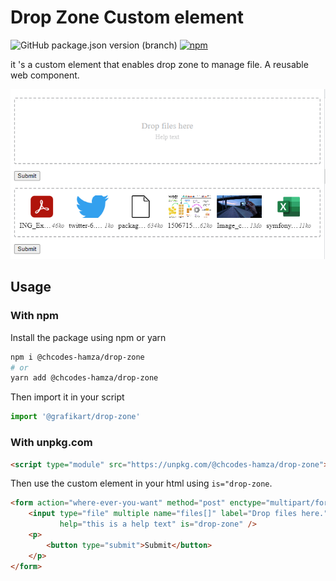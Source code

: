 # **Drop Zone Custom element**
![GitHub package.json version (branch)](https://img.shields.io/github/package-json/v/Hamza-chaouch/drop-zone/main)
[![npm](https://img.shields.io/badge/npm-1.0.2-green)](https://www.npmjs.com/package/@chcodes-hamza/drop-zone)

it 's a custom element that enables drop zone to manage file.
A reusable web component.

![](preview.PNG)

## Usage 

### With npm
Install the package using npm or yarn

```bash
npm i @chcodes-hamza/drop-zone
# or
yarn add @chcodes-hamza/drop-zone
```

Then import it in your script

```js
import '@grafikart/drop-zone'
```

### With unpkg.com

```html
<script type="module" src="https://unpkg.com/@chcodes-hamza/drop-zone"></script>
```

Then use the custom element in your html using `is="drop-zone`.

```html
<form action="where-ever-you-want" method="post" enctype="multipart/form-data">
    <input type="file" multiple name="files[]" label="Drop files here."
           help="this is a help text" is="drop-zone" />
    <p>
        <button type="submit">Submit</button>
    </p>
</form>
```
